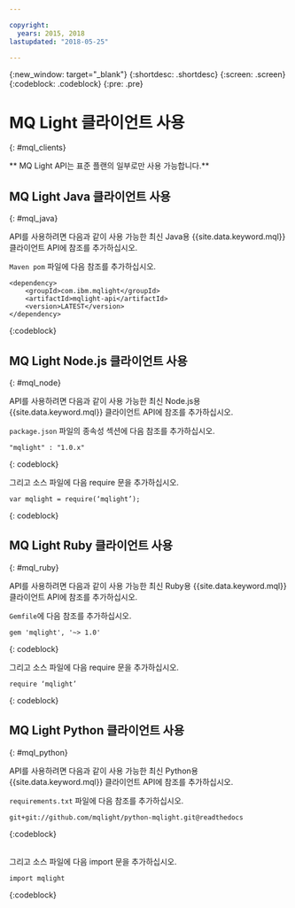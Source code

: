 ```yaml
---

copyright:
  years: 2015, 2018
lastupdated: "2018-05-25"

---
```


{:new_window: target="_blank"}
{:shortdesc: .shortdesc}
{:screen: .screen}
{:codeblock: .codeblock}
{:pre: .pre}

# MQ Light 클라이언트 사용
{: #mql_clients}

** MQ Light API는 표준 플랜의 일부로만 사용 가능합니다.**
<br/>
## MQ Light Java 클라이언트 사용
{: #mql_java}

API를 사용하려면 다음과 같이 사용 가능한 최신 Java용 {{site.data.keyword.mql}} 클라이언트 API에 참조를 추가하십시오.

<code>Maven pom</code> 파일에 다음 참조를 추가하십시오.

```
<dependency>
    <groupId>com.ibm.mqlight</groupId>
    <artifactId>mqlight-api</artifactId>
    <version>LATEST</version>
</dependency>
```
{:codeblock}

<!-- 12/11/18: info was in eventstreams102.md, moved because of doc app changes -->

## MQ Light Node.js 클라이언트 사용 
{: #mql_node}


API를 사용하려면 다음과 같이 사용 가능한 최신 Node.js용 {{site.data.keyword.mql}} 클라이언트 API에 참조를 추가하십시오.

<code>package.json</code> 파일의 종속성 섹션에 다음 참조를 추가하십시오.

<pre class="pre"><code>"mqlight" : "1.0.x"</code></pre>
{: codeblock}

그리고 소스 파일에 다음 require 문을 추가하십시오.

<pre class="pre"><code>var mqlight = require(&lsquo;mqlight&rsquo;);</code></pre>
{: codeblock}

<!-- 14/11/18: info was in eventstreams103.md, moved because of doc app changes -->

## MQ Light Ruby 클라이언트 사용
{: #mql_ruby}


API를 사용하려면 다음과 같이 사용 가능한 최신 Ruby용 {{site.data.keyword.mql}} 클라이언트 API에 참조를 추가하십시오.

<code>Gemfile</code>에 다음 참조를 추가하십시오.

```
gem 'mqlight', '~> 1.0'
```
{: codeblock}

그리고 소스 파일에 다음 require 문을 추가하십시오.

<pre class="pre"><code>require &lsquo;mqlight&rsquo;</code></pre>
{: codeblock}

<!-- 14/11/18: info was in eventstreams101.md, moved because of doc app changes -->

## MQ Light Python 클라이언트 사용
{: #mql_python}

API를 사용하려면 다음과 같이 사용 가능한 최신 Python용 {{site.data.keyword.mql}} 클라이언트 API에 참조를 추가하십시오.

<code>requirements.txt</code> 파일에 다음 참조를 추가하십시오.

```
git+git://github.com/mqlight/python-mqlight.git@readthedocs
```
{:codeblock}

<br>
그리고 소스 파일에 다음 import 문을 추가하십시오.

```
import mqlight
```
{:codeblock}
<!-- Comment from Andrew
Instructions for getting started, with links for more info
Simple send source and receive source in-line

-->

